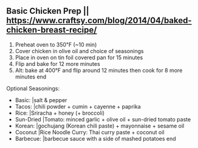 ## Basic Chicken Prep || https://www.craftsy.com/blog/2014/04/baked-chicken-breast-recipe/

1. Preheat oven to 350℉ (~10 min)
2. Cover chicken in olive oil and choice of seasonings
3. Place in oven on tin foil covered pan for 15 minutes
4. Flip and bake for 12 more minutes
5. Alt: bake at 400°F and flip around 12 minutes then cook for 8 more minutes
end

Optional Seasonings:

- Basic: |salt & pepper
- Tacos: |chili powder + cumin + cayenne + paprika
- Rice: |Sriracha + honey (+ broccoli)
- Sun-Dried |Tomato: minced garlic + olive oil + sun-dried tomato paste
- Korean: |gochujang (Korean chili paste) + mayonnaise + sesame oil
- Coconut |Rice Noodle Curry: Thai curry paste + coconut oil
- Barbecue: |barbecue sauce with a side of mashed potatoes
end